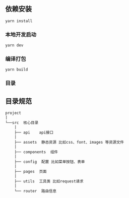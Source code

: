 ## 依赖安装
```
yarn install
```

### 本地开发启动
```
yarn dev

```

### 编译打包
```
yarn build
```

### 目录

## 目录规范

```
project
|
└──src  核心目录
    | 
    ├── api    api接口
    | 
    ├── assets  静态资源 比如css、font、images 等资源文件
    | 
    ├── components  组件
    | 
    ├── config  配置 比如菜单按钮、表单
    | 
    ├── pages  页面
    | 
    ├── utils  工具类 比如request请求
    |   
    └── router  路由信息
```


